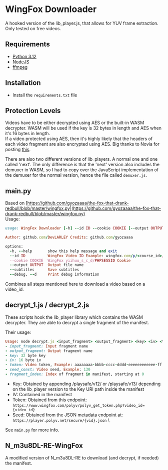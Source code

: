 # WingFox Downloader
A hooked version of the lib_player.js, that allows for YUV frame extraction. \
Only tested on free videos.

## Requirements
+ [Python 3.12](https://www.python.org/)
+ [NodeJS](https://nodejs.org/)
+ [ffmpeg](https://ffmpeg.org/)

## Installation
+ Install the `requirements.txt` file

## Protection Levels
Videos have to be either decrypted using AES or the built-in WASM decrypter.
WASM will be used if the key is 32 bytes in length and AES when it's 16 bytes in length. \
If a video protected using AES, then it's highly likely that the headers of each video fragment are also encrypted using AES.
Big thanks to Novia for posting [this](https://forum.videohelp.com/attachments/80815-1721376096/QQ%E6%88%AA%E5%9B%BE20240719160116.png).

There are also two different versions of lib_players. A normal one and one called 'next'. 
The only difference is that the 'next' version also includes the demuxer in WASM, so I had to copy over the JavaScript implementation of the demuxer for the normal version, hence the file called `demuxer.js`.


## main.py
Based on [https://github.com/gyozaaaa/the-fox-that-drank-redbull/blob/master/wingfox.py](https://github.com/gyozaaaa/the-fox-that-drank-redbull/blob/master/wingfox.py) \
Usage:
```ruby
usage: WingFox Downloader [-h] --id ID --cookie COOKIE [--output OUTPUT] [--subtitles] [--debug]

Author: github.com/DevLARLEY Credits: github.com/gyozaaaa

options:
  -h, --help       show this help message and exit
  --id ID          WingFox Video ID Example: wingfox.com/p/<course_id>/<video_id> Shall be obtained from the 'get_video_url' request if not present in the URL
  --cookie COOKIE  WingFox yiihuu_s_c_d/PHPSESSID Cookie
  --output OUTPUT  Output file name
  --subtitles      Save subtitles
  --debug, --d     Print debug information
```

Combines all steps mentioned here to download a video based on a video_id.


## decrypt_1.js / decrypt_2.js
These scripts hook the lib_player library which contains the WASM decrypter. 
They are able to decrypt a single fragment of the manifest.

Their usage:
````ruby
Usage: node decrypt.js <input_fragment> <output_fragment> <key> <iv> <token> <mh/seed_const> <fragment_index>
- input_fragment: Input fragment name
- output_fragment: Output fragment name
- key: 32 byte key
- iv: 16 byte iv
- token: Video token, Example: aaaaaaaa-bbbb-cccc-dddd-eeeeeeeeeeee-ff
- seed_const: Video seed, Example: 130
- fragment_index: Index of fragment in manifest, starting at 0
````

+ Key: Obtained by appending /playsafe/v12/ or /playsafe/v13/ depending on the lib_player version to the Key URI path inside the manifest
+ IV: Contained in the manifest
+ Token: Obtained from this endpoint: `https://www.wingfox.com/polyv/polyv_get_token.php?video_id={video_id}`
+ Seed: Obtained from the JSON metadata endpoint at: `https://player.polyv.net/secure/{vid}.json` \

See `main.py` for more info.

## N_m3u8DL-RE-WingFox
A modified version of N_m3u8DL-RE to download (and decrypt, if needed) the manifest.
